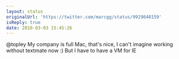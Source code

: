 ```yaml
---
layout: status
originalUrl: 'https://twitter.com/marcgg/status/9929040159'
isReply: true
date: 2010-03-03 15:45:26
---
```


@topley My company is full Mac, that's nice, I can't imagine working without textmate now :) But I have to have a VM for IE
